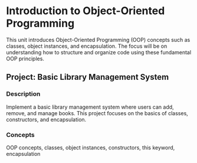 # Introduction to Object-Oriented Programming

This unit introduces Object-Oriented Programming (OOP) concepts such as classes, object instances, and encapsulation. The focus will be on understanding how to structure and organize code using these fundamental OOP principles.

## Project: Basic Library Management System

### Description
Implement a basic library management system where users can add, remove, and manage books. This project focuses on the basics of classes, constructors, and encapsulation.
### Concepts
OOP concepts, classes, object instances, constructors, this keyword, encapsulation 